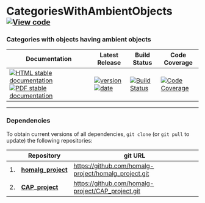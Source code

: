 <!-- BEGIN HEADER -->
# CategoriesWithAmbientObjects&ensp;<sup><sup>[![View code][code-img]][code-url]</sup></sup>

### Categories with objects having ambient objects

| Documentation | Latest Release | Build Status | Code Coverage |
| ------------- | -------------- | ------------ | ------------- |
| [![HTML stable documentation][html-img]][html-url] [![PDF stable documentation][pdf-img]][pdf-url] | [![version][version-img]][version-url] [![date][date-img]][date-url] | [![Build Status][tests-img]][tests-url] | [![Code Coverage][codecov-img]][codecov-url] |

<!-- END HEADER -->
<!-- BEGIN FOOTER -->
---

### Dependencies

To obtain current versions of all dependencies, `git clone` (or `git pull` to update) the following repositories:

|    | Repository | git URL |
|--- | ---------- | ------- |
| 1. | [**homalg_project**](https://github.com/homalg-project/homalg_project#readme) | https://github.com/homalg-project/homalg_project.git |
| 2. | [**CAP_project**](https://github.com/homalg-project/CAP_project#readme) | https://github.com/homalg-project/CAP_project.git |

[html-img]: https://img.shields.io/badge/🔗%20HTML-stable-blue.svg
[html-url]: https://homalg-project.github.io/CategoriesWithAmbientObjects/doc/chap0_mj.html

[pdf-img]: https://img.shields.io/badge/🔗%20PDF-stable-blue.svg
[pdf-url]: https://homalg-project.github.io/CategoriesWithAmbientObjects/download_pdf.html

[version-img]: https://img.shields.io/endpoint?url=https://homalg-project.github.io/CategoriesWithAmbientObjects/badge_version.json&label=🔗%20version&color=yellow
[version-url]: https://homalg-project.github.io/CategoriesWithAmbientObjects/view_release.html

[date-img]: https://img.shields.io/endpoint?url=https://homalg-project.github.io/CategoriesWithAmbientObjects/badge_date.json&label=🔗%20released%20on&color=yellow
[date-url]: https://homalg-project.github.io/CategoriesWithAmbientObjects/view_release.html

[tests-img]: https://github.com/homalg-project/CategoriesWithAmbientObjects/actions/workflows/Tests.yml/badge.svg?branch=master
[tests-url]: https://github.com/homalg-project/CategoriesWithAmbientObjects/actions/workflows/Tests.yml?query=branch%3Amaster

[codecov-img]: https://codecov.io/gh/homalg-project/CategoriesWithAmbientObjects/branch/master/graph/badge.svg
[codecov-url]: https://codecov.io/gh/homalg-project/CategoriesWithAmbientObjects

[code-img]: https://img.shields.io/badge/-View%20code-blue?logo=github
[code-url]: https://github.com/homalg-project/CategoriesWithAmbientObjects#top
<!-- END FOOTER -->
